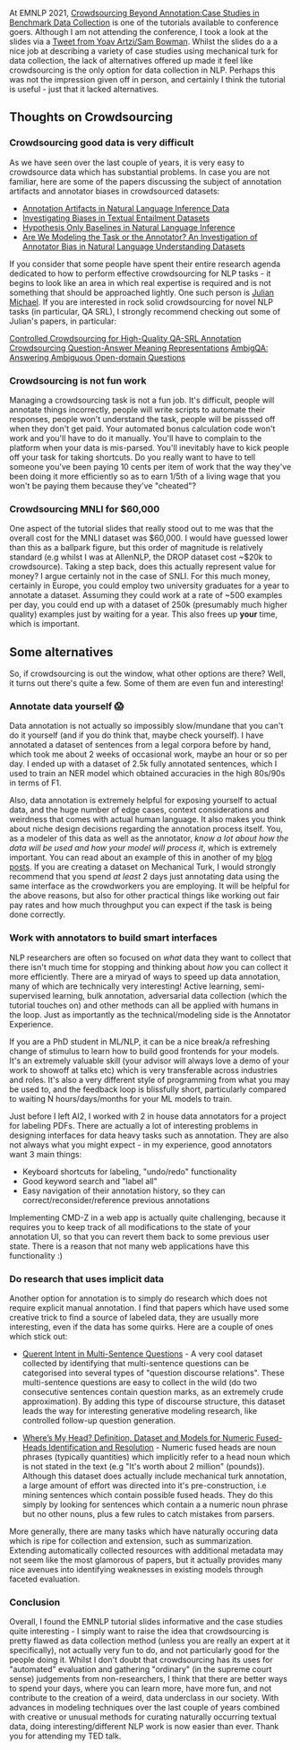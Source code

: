 

At EMNLP 2021, [Crowdsourcing Beyond Annotation:Case Studies in Benchmark Data Collection](https://nlp-crowdsourcing.github.io/) is one of the tutorials available to conference goers. Although I am not attending the conference, I took a look at the slides via a [Tweet from Yoav Artzi/Sam Bowman](https://twitter.com/yoavartzi/status/1456683247384080393). Whilst the slides do a a nice job at describing a variety of case studies using mechanical turk for data collection, the lack of alternatives offered up made it feel like crowdsourcing is the only option for data collection in NLP. Perhaps this was not the impression given off in person, and certainly I think the tutorial is useful - just that it lacked alternatives.



## Thoughts on Crowdsourcing

### Crowdsourcing good data is very difficult

As we have seen over the last couple of years, it is very easy to crowdsource data which has substantial problems. In case you are not familiar, here are some of the papers discussing the subject of annotation artifacts and annotator biases in crowdsourced datasets:

- [Annotation Artifacts in Natural Language Inference Data](https://aclanthology.org/N18-2017/)
- [Investigating Biases in Textual Entailment Datasets](https://arxiv.org/abs/1906.09635)
- [Hypothesis Only Baselines in Natural Language Inference](https://aclanthology.org/S18-2023/)
- [Are We Modeling the Task or the Annotator? An Investigation of Annotator Bias in Natural Language Understanding Datasets](https://arxiv.org/abs/1908.07898)

If you consider that some people have spent their entire research agenda dedicated to how to perform effective crowdsourcing for NLP tasks - it begins to look like an area in which real expertise is required and is not something that should be approached lightly. One such person is [Julian Michael](https://julianmichael.org/). If you are interested in rock solid crowdsourcing for novel NLP tasks (in particular, QA SRL), I strongly recommend checking out some of Julian's papers, in particular:

[Controlled Crowdsourcing for High-Quality QA-SRL Annotation](https://aclanthology.org/2020.acl-main.626/)
[Crowdsourcing Question-Answer Meaning Representations](https://aclanthology.org/N18-2089/)
[AmbigQA: Answering Ambiguous Open-domain Questions](https://aclanthology.org/2020.emnlp-main.466/)


### Crowdsourcing is not fun work

Managing a crowdsourcing task is not a fun job. It's difficult, people will annotate things incorrectly, people will write scripts to automate their responses, people won't understand the task, people will be pisssed off when they don't get paid. Your automated bonus calculation code won't work and you'll have to do it manually. You'll have to complain to the platform when your data is mis-parsed. You'll inevitably have to kick people off your task for taking shortcuts. Do you really want to have to tell someone you've been paying 10 cents per item of work that the way they've been doing it more efficiently so as to earn 1/5th of a living wage that you won't be paying them because they've "cheated"?


### Crowdsourcing MNLI for $60,000

One aspect of the tutorial slides that really stood out to me was that the overall cost for the MNLI dataset was \$60,000. I would have guessed lower than this as a ballpark figure, but this order of magnitude is relatively standard (e.g whilst I was at AllenNLP, the DROP dataset cost ~$20k to crowdsource). Taking a step back, does this actually represent value for money? I argue certainly not in the case of SNLI. For this much money, certainly in Europe, you could employ two university graduates for a year to annotate a dataset. Assuming they could work at a rate of ~500 examples per day, you could end up with a dataset of 250k (presumably much higher quality) examples just by waiting for a year. This also frees up **your** time, which is important.



## Some alternatives

So, if crowdsourcing is out the window, what other options are there? Well, it turns out there's quite a few. Some of them are even fun and interesting!

### Annotate data yourself :scream:

Data annotation is not actually so impossibly slow/mundane that you can't do it yourself (and if you do think that, maybe check yourself). I have annotated a dataset of sentences from a legal corpora before by hand, which took me about 2 weeks of occasional work, maybe an hour or so per day. I ended up with a dataset of 2.5k fully annotated sentences, which I used to train an NER model which obtained accuracies in the high 80s/90s in terms of F1.

Also, data annotation is extremely helpful for exposing yourself to actual data, and the huge number of edge cases, context considerations and weirdness that comes with actual human language. It also makes you think about niche design decisions regarding the annotation process itself. You, as a modeler of this data as well as the annotator, *know a lot about how the data will be used and how your model will process it*, which is extremely important. You can read about an example of this in another of my [blog posts](./numeric_annotation.md). If you are creating a dataset on Mechanical Turk, I would strongly recommend that you spend *at least* 2 days just annotating data using the same interface as the crowdworkers you are employing. It will be helpful for the above reasons, but also for other practical things like working out fair pay rates and how much throughput you can expect if the task is being done correctly.

### Work with annotators to build smart interfaces

NLP researchers are often so focused on *what* data they want to collect that there isn't much time for stopping and thinking about *how* you can collect it more efficiently. There are a miryad of ways to speed up data annotation, many of which are technically very interesting! Active learning, semi-supervised learning, bulk annotation, adversarial data collection (which the tutorial touches on) and other methods can all be applied with humans in the loop. Just as importantly as the technical/modeling side is the Annotator Experience.

If you are a PhD student in ML/NLP, it can be a nice break/a refreshing change of stimulus to learn how to build good frontends for your models. It's an extremely valuable skill (your advisor will always love a demo of your work to showoff at talks etc) which is very transferable across industries and roles. It's also a very different style of programming from what you may be used to, and the feedback loop is blissfully short, particularly compared to waiting N hours/days/months for your ML models to train.

Just before I left AI2, I worked with 2 in house data annotators for a project for labeling PDFs. There are actually a lot of interesting problems in designing interfaces for data heavy tasks such as annotation. They are also not always what you might expect - in my experience, good annotators want 3 main things:

- Keyboard shortcuts for labeling, "undo/redo" functionality
- Good keyword search and "label all"
- Easy navigation of their annotation history, so they can correct/reconsider/reference previous annotations

Implementing CMD-Z in a web app is actually quite challenging, because it requires you to keep track of all modifications to the state of your annotation UI, so that you can revert them back to some previous user state. There is a reason that not many web applications have this functionality :)


### Do research that uses implicit data

Another option for annotation is to simply do research which does not require explicit manual annotation. I find that papers which have used some creative trick to find a source of labeled data, they are usually more interesting, even if the data has some quirks. Here are a couple of ones which stick out:

- [Querent Intent in Multi-Sentence Questions](https://arxiv.org/abs/2010.08980) - A very cool dataset collected by identifying that multi-sentence questions can be categorised into several types of "question discourse relations". These multi-sentence questions are easy to collect in the wild (do two consecutive sentences contain question marks, as an extremely crude approximation). By adding this type of discourse structure, this dataset leads the way for interesting generative modeling research, like controlled follow-up question generation.

- [Where’s My Head? Definition, Dataset and Models for Numeric Fused-Heads Identification and Resolution](https://arxiv.org/abs/1905.10886) - Numeric fused heads are noun phrases (typically quantities) which implicitly refer to a head noun which is not stated in the text (e.g "It's worth about 2 million" (pounds)). Although this dataset does actually include mechanical turk annotation, a large amount of effort was directed into it's pre-construction, i.e mining sentences which contain possible fused heads. They do this simply by looking for sentences which contain a a numeric noun phrase but no other nouns, plus a few rules to catch mistakes from parsers.

More generally, there are many tasks which have naturally occuring data which is ripe for collection and extension, such as summarization. Extending automatically collected resources with additional metadata may not seem like the most glamorous of papers, but it actually provides many nice avenues into identifying weaknesses in existing models through faceted evaluation.


### Conclusion

Overall, I found the  EMNLP tutorial slides informative and the case studies quite interesting - I simply want to raise the idea that crowdsourcing is pretty flawed as data collection method (unless you are really an expert at it specifically), not actually very fun to do, and not particularly good for the people doing it. Whilst I don't doubt that crowdsourcing has its uses for "automated" evaluation and gathering "ordinary" (in the supreme court sense) judgements from non-researchers, I think that there are better ways to spend your days, where you can learn more, have more fun, and not contribute to the creation of a weird, data underclass in our society. With advances in modeling techniques over the last couple of years combined with creative or unusual methods for curating naturally occurring textual data, doing interesting/different NLP work is now easier than ever. Thank you for attending my TED talk.
